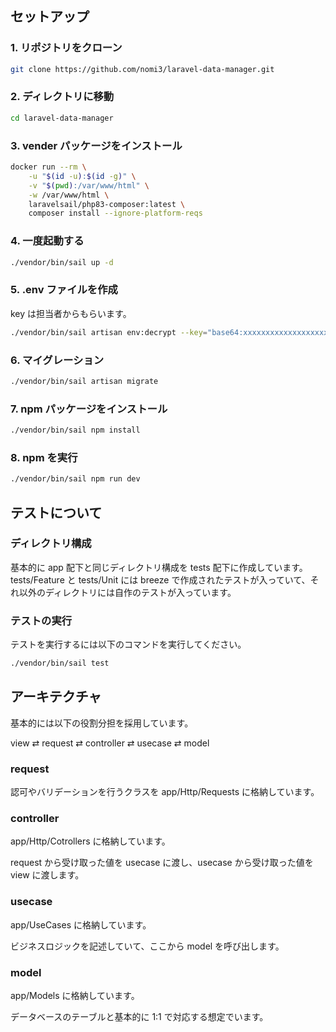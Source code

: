 ## セットアップ

### 1. リポジトリをクローン

```bash
git clone https://github.com/nomi3/laravel-data-manager.git
```

### 2. ディレクトリに移動

```bash
cd laravel-data-manager
```

### 3. vender パッケージをインストール

```bash
docker run --rm \
    -u "$(id -u):$(id -g)" \
    -v "$(pwd):/var/www/html" \
    -w /var/www/html \
    laravelsail/php83-composer:latest \
    composer install --ignore-platform-reqs
```

### 4. 一度起動する

```bash
./vendor/bin/sail up -d
```

### 5. .env ファイルを作成

key は担当者からもらいます。

```bash
./vendor/bin/sail artisan env:decrypt --key="base64:xxxxxxxxxxxxxxxxxxxxxxxxxxxxxxxxxxxxxxxxxxx="
```

### 6. マイグレーション

```bash
./vendor/bin/sail artisan migrate
```

### 7. npm パッケージをインストール

```bash
./vendor/bin/sail npm install
```

### 8. npm を実行

```bash
./vendor/bin/sail npm run dev
```

## テストについて

### ディレクトリ構成

基本的に app 配下と同じディレクトリ構成を tests 配下に作成しています。
tests/Feature と tests/Unit には breeze で作成されたテストが入っていて、それ以外のディレクトリには自作のテストが入っています。

### テストの実行

テストを実行するには以下のコマンドを実行してください。

```bash
./vendor/bin/sail test
```

## アーキテクチャ

基本的には以下の役割分担を採用しています。

view ⇄ request ⇄ controller ⇄ usecase ⇄ model

### request

認可やバリデーションを行うクラスを app/Http/Requests に格納しています。

### controller

app/Http/Cotrollers に格納しています。

request から受け取った値を usecase に渡し、usecase から受け取った値を view に渡します。

### usecase

app/UseCases に格納しています。

ビジネスロジックを記述していて、ここから model を呼び出します。

### model

app/Models に格納しています。

データベースのテーブルと基本的に 1:1 で対応する想定でいます。
